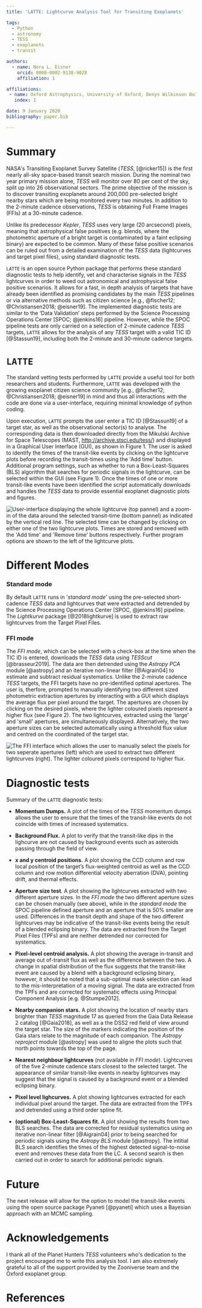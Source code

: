 ```yaml
---
title: 'LATTE: Lightcurve Analysis Tool for Transiting Exoplanets'

tags:
  - Python
  - astronomy
  - TESS
  - exoplanets
  - transit

authors:
  - name: Nora L. Eisner
    orcid: 0000-0002-9138-9028
    affiliation: 1

affiliations:
 - name: Oxford Astrophysics, University of Oxford, Denys Wilkinson Building, Keble Rd, Oxford OX1 3RH, UK
   index: 1

date: 9 January 2020
bibliography: paper.bib

---
```


# Summary

NASA's Transiting Exoplanet Survey Satellite (*TESS*, [@ricker15]) is the first nearly all-sky space-based transit search mission. During the nominal two year primary mission alone, *TESS* will monitor over 80 per cent of the sky, split up into 26 observational sectors. The prime objective of the mission is to discover transiting exoplanets around 200,000 pre-selected bright nearby stars which are being monitored every two minutes. In addition to the 2-minute cadence observations, *TESS* is obtaining Full Frame Images (FFIs) at a 30-minute cadence.

Unlike its predecessor *Kepler*, *TESS* uses very large (20 arcsecond) pixels, meaning that astrophysical false positives (e.g. blends, where the photometric aperture of a bright target is contaminated by a faint eclipsing binary) are expected to be common. Many of these false positive scenarios can be ruled out from a detailed examination of the *TESS* data (lightcurves and target pixel files), using standard diagnostic tests. 

``LATTE`` is an open source Python package that performs these standard diagnostic tests to help identify, vet and characterise signals in the *TESS* lightcurves in order to weed out astronomical and astrophysical false positive scenarios. It allows for a fast, in depth analysis of targets that have already been identified as promising candidates by the main *TESS* pipelines or via alternative methods such as citizen science [e.g., @fischer12; @Christiansen2018; @eisner19]. The implemented diagnostic tests are similar to the ‘Data Validation’ steps performed by the Science Processing Operations Center [SPOC; @jenkins16] pipeline. However, while the SPOC pipeline tests are only carried on a selection of 2-minute cadence *TESS* targets, ``LATTE`` allows for the analysis of any *TESS* target with a valid TIC ID [@Stassun19], including both the 2-minute and 30-minute cadence targets.

# ``LATTE`` 

The standard vetting tests performed by ``LATTE`` provide a useful tool for both researchers and students. Furthermore, ``LATTE`` was developed with the growing exoplanet citizen science community [e.g., @fischer12; @Christiansen2018; @eisner19] in mind and thus all interactions with the code are done via a user-interface, requiring minimal knowledge of python coding.

Upon execution, ``LATTE`` prompts the user enter a TIC ID [@Stassun19] of a target star, as well as the observational sector(s) to analyse. The corresponding data is then downloaded directly from the Mikulski Archive for Space Telescopes (MAST, http://archive.stsci.edu/tess/) and displayed in a Graphical User Interface (GUI), as shown in Figure 1. The user is asked to identify the times of the transit-like events by clicking on the lightcurve plots before recording the transit-times using the 'Add time' button. Additional program settings, such as whether to run a Box-Least-Squares (BLS) algorithm that searches for periodic signals in the lightcurve, can be selected within the GUI (see Figure 1). Once the times of one or more transit-like events have been identified the script automatically downloads and handles the *TESS* data to provide essential exoplanet diagnostic plots and figures.

![User-interface displaying the whole lightcurve (top pannel) and a zoom-in of the data around the selected transit-time (bottom pannel) as indicated by the vertical red line. The selected time can be changed by clicking on either one of the two lightcurve plots. Times are stored and removed with the 'Add time' and 'Remove time' buttons respectively. Further program options are shown to the left of the lightcurve plots.](Fig1.png)


# Different Modes

### Standard mode 

By default ``LATTE`` runs in '*standard mode*' using the pre-selected short-cadence *TESS* data and lightcurves that were extracted and detrended by the Science Processing Operations Center [SPOC, @jenkins16] pipeline. The *Lightkurve* package [@2018lightkurve] is used to extract raw lightcurves from the Target Pixel Files.

### FFI mode

The *FFI mode*, which can be selected with a check-box at the time when the TIC ID is entered, downloads the *TESS* data using *TESScut* [@brasseur2019]. The data are then detrended using the *Astropy PCA* module [@astropy] and an iterative non-linear filter [@Aigrain04] to estimate and subtract residual systematics. Unlike the 2-minute cadence *TESS* targets, the FFI targets have no pre-identified optimal apertures. The user is, therfore, prompted to manually identifying two different sized photometric extraction apertures by interacting with a GUI which displays the average flux per pixel around the target. The apertures are chosen by clicking on the desired pixels, where the lighter coloured pixels represent a higher flux (see Figure 2). The two lightcurves, extracted using the 'large' and 'small' apertures, are simultaneously displayed. Alternatively, the two aperture sizes can be selected automatically using a threshold flux value and centred on the coordinated of the target star.

![The FFI interface which allows the user to manually select the pixels for two seperate apertures (left) which are used to extract two different lightcurves (right). The lighter coloured pixels correspond to higher flux.](Fig2.png)

#  Diagnostic tests

Summary of the ``LATTE`` diagnostic tests:

- **Momentum Dumps.** A plot of the times of the *TESS* momentum dumps allows the user to ensure that the times of the transit-like events do not coincide with times of increased systematics.

- **Background Flux.** A plot to verify that the transit-like dips in the lighcurve are not caused by background events such as asteroids passing through the field of view.

- **x and y centroid positions.**  A plot showing the CCD column and row local position of the target’s flux-weighted centroid as well as the CCD column and row motion differential velocity aberration (DVA), pointing drift, and thermal effects. 

- **Aperture size test**. A plot showing the lightcurves extracted with two different aperture sizes. In the *FFI mode* the two different aperture sizes can be chosen manually (see above), while in the *standard mode* the SPOC pipeline defined aperture and an aperture that is 50% smaller are used. Differences in the transit depth and shape of the two different lightcurves may be indicative of the transit-like events being the result of a blended eclipsing binary. The data are extracted from the Target Pixel Files (TPFs) and are neither detrended nor corrected for systematics.

- **Pixel-level centroid analysis.** A plot showing the average in-transit and average out of-transit flux as well as the difference between the two. A change in spatial distribution of the flux suggests that the transit-like event are caused by a blend with a background eclipsing binary, however, it should be noted that a sub-optimal mask selection can lead to the mis-interpretation of a moving signal. The data are extracted from the TPFs and are corrected for systematic effects using Principal Component Analysis [e.g. @Stumpe2012].

- **Nearby companion stars.** A plot showing the location of nearby stars brighter than *TESS* magnitude 17 as queried from the Gaia Data Release 2 catalog [@Gaia2018], as well as a the DSS2 red field of view around the target star. The size of the markers indicating the position of the Gaia stars relate to the magnitude of each companion. The *Astropy reproject* module [@astropy] was used to aligne the plots such that north points towards the top of the page.

- **Nearest neighbour lightcurves** (not available in *FFI mode*). Lightcurves of the five 2-minute cadence stars closest to the selected target. The appearance of similar transit-like events in nearby lightcurves may suggest that the signal is caused by a background event or a blended eclipsing binary.

- **Pixel level lighcurves.** A plot showing lightcurves extracted for each individual pixel around the target. The data are extracted from the TPFs and detrended using a third order spline fit.

- **(optional) Box-Least-Squares fit.** A plot showing the results from two BLS searches. The data are corrected for residual systematics using an iterative non-linear filter [@Aigrain04] prior to being searched for periodic signals using the *Astropy BLS* module [@astropy]. The intitial BLS search identifies the times of the highest detected signal-to-noise event and removes these data from the LC. A second search is then carried out in order to search for additional periodic signals.


# Future

The next release will allow for the option to model the transit-like events using the open source package Pyaneti [@pyaneti] which uses a Bayesian approach with an MCMC sampling.


# Acknowledgements

I thank all of the Planet Hunters *TESS* volunteers who's dedication to the project encouraged me to write this analysis tool. I am also extremely grateful to all of the support provided by the Zooniverse team and the Oxford exoplanet group.

# References


